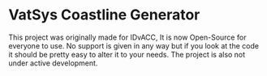 # VatSys Coastline Generator

This project was originally made for IDvACC, It is now Open-Source for everyone to use. No support is given in any way but if you look at the code it should be pretty easy to alter it to your needs. The project is also not under active development.
